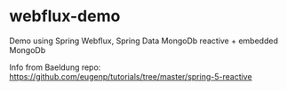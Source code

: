 # webflux-demo
Demo using Spring Webflux, Spring Data MongoDb reactive + embedded MongoDb

Info from Baeldung repo: https://github.com/eugenp/tutorials/tree/master/spring-5-reactive
